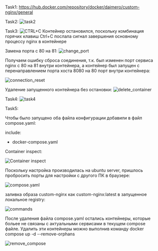 Task1: https://hub.docker.com/repository/docker/daimero/custom-nginx/general

Task2: ![task2](https://github.com/user-attachments/assets/0da16689-73cd-4b2d-91b1-2996a3549ce8)

Task3: ![CTRL+C](https://github.com/user-attachments/assets/29727593-9246-41e8-8fa3-b21e3415666e)
Контейнер остановился, поскольку комбинация горячих клавиш Ctrl+C послала сигнал завершения основному процессу nginx в контейнере

Замена порта с 80 на 81:
![change_port](https://github.com/user-attachments/assets/9e8d0a4c-cbc3-4f3e-a5e4-6e6f0777afc6)

Получаем ошибку сброса соединения, т.к. был изменен порт сервиса nginx с 80 на 81 внутри контейнера, а контейнер был запущен с перенаправлением порта хоста 8080 на 80 порт внутри контейнера:

![connection_reset](https://github.com/user-attachments/assets/f8bf9dae-6722-4b29-83b1-b76a6fd34bab)

Удаление запущенного контейнера без остановки:
![delete_container](https://github.com/user-attachments/assets/de2e2f0e-c7f3-4d13-a951-1a71ae1a771e)

Task4:
![task4](https://github.com/user-attachments/assets/6e2dfc68-27aa-49c8-b602-50d2f7a89f70)

Task5:

Чтобы было запущено оба файла конфигурации добавили в файл compose.yaml:

include:
 - docker-compose.yaml

Container inspect:

![Container inspect](https://github.com/user-attachments/assets/fa2f0004-4b96-40cc-b7d7-346e9cc1d5e0)

Поскольку настройка производилась на ubuntu server, пришлось пробросить порты для настройки с другого ПК в браузере:

![compose.yaml](https://github.com/user-attachments/assets/cf7d3d64-2fde-48c6-b1e9-375dc37cdad9)

заливка образа custom-nginx как custom-nginx:latest в запущенное локальное registry:

![commands](https://github.com/user-attachments/assets/bc91c4ee-3b90-429b-98d2-20b6b732799d)

После удаления файла compose.yaml остались контейнеры, которые больее не связаны с актуальными сервисами в текущем compose файле. Удалить эти контейнеры можно выполнив команду docker compose up -d --remove-orphans

![remove_compose](https://github.com/user-attachments/assets/d5f33da8-efba-4ed3-99ea-90283a7df8b7)

